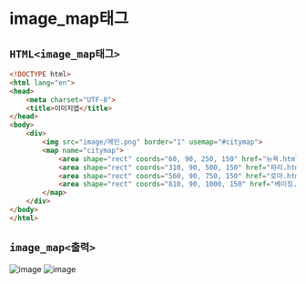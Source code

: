 # image_map태그

## `HTML<image_map태그>`
```html
<!DOCTYPE html>
<html lang="en">
<head>
    <meta charset="UTF-8">
    <title>이미지맵</title>
</head>
<body>
    <div>
        <img src="image/메인.png" border="1" usemap="#citymap">
        <map name="citymap">
            <area shape="rect" coords="60, 90, 250, 150" href="뉴욕.html">
            <area shape="rect" coords="310, 90, 500, 150" href="파리.html">
            <area shape="rect" coords="560, 90, 750, 150" href="로마.html">
            <area shape="rect" coords="810, 90, 1000, 150" href="베이징.html">
        </map>
    </div>
</body>
</html>
```

## `image_map<출력>`
![image](https://github.com/dev13y/TIL/assets/145516942/5d03e1d0-2cf6-408a-bdfe-6ad6e74aebda)
![image](https://github.com/dev13y/TIL/assets/145516942/7e113615-b218-4129-90dd-6eed287ca6e5)


